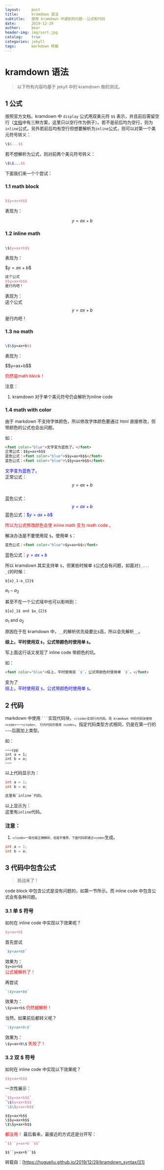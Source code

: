 ```yaml
---
layout:     post
title:      kramdown 语法
subtitle:   使用 kramdown 中遇到的问题--公式和代码
date:       2019-12-29
author:     bear
header-img: img/sort.jpg
catalog:    true
categories: jekyll
tags:       markdown 转载
--- 
```


# kramdown 语法

> 以下所有内容均基于 jekyll 中的 kramdown 做的测试。

## 1 公式

按照官方文档，kramdown 中 <code>display</code> 公式用双美元符 <code>$$</code> 表示，并且前后需留空行（[文档](https://kramdown.gettalong.org/syntax.html#code-blocks)中有三种方案，这里只以空行作为例子）。若不是前后均为空行，则为<code>inline</code>公式，另外若前后均有空行但想要解析为<code>inline</code>公式，则可以对第一个美元符号转义：
~~~latex
\$$...$$
~~~
若不想解析为公式，则对前两个美元符号转义：
~~~latex
\$\$...$$
~~~

下面我们来一个个尝试：

### 1.1 math block

~~~latex

$$y=ax+b$$

~~~
表现为：

$$y=ax+b$$

### 1.2 inline math

~~~latex

\$$y=ax+b$$

~~~
表现为：

\$$y=ax+b$$

~~~latex
这个公式
$$y=ax+b$$
是行内吧！
~~~
表现为：  
这个公式
$$y=ax+b$$
是行内吧！

### 1.3 no math

~~~latex

\$\$y=ax+b$$

~~~
表现为：  

\$\$y=ax+b$$

<font color="red">仍然是math block！</font>

注意：
1. kramdown 对于单个美元符号仍会解析为inline code

### 1.4 math with color 

由于 markdown 不支持字体颜色，所以修改字体颜色要通过 html 直接修改，但带颜色的公式也会出问题。

如：
~~~md
<font color="blue">文字变为蓝色了。</font>  
正常公式：$$y=ax+b$$  
蓝色公式：<font color="blue">$$y=ax+b$$</font>  
蓝色公式：<font color="blue">\$$y=ax+b$$</font>  
~~~

<font color="blue">文字变为蓝色了。</font>  
正常公式：$$y=ax+b$$  
蓝色公式：<font color="blue">$$y=ax+b$$</font>
蓝色公式：<font color="blue">\$$y=ax+b$$</font> 

<font color="red">所以为公式修改颜色会使 inline math 变为 math code 。</font>

解决办法是不要使用双 `$`，使用单 `$`：
~~~md 
蓝色公式：<font color="blue">$y=ax+b$</font>  
~~~
蓝色公式：<font color="blue">$y=ax+b$</font>  

所以 kramdown 其实支持单 `$`，但某些时候单 `$`公式会有问题，如面对`}_... _{`的时候：
~~~md 
${a}_1-a_{2}$   
~~~
${a}_1-a_{2}$   

甚至不在一个公式域中也可以影响到：
~~~md 
${a}_1$ and $a_{2}$
~~~
${a}_1$ and $a_{2}$

原因在于在 kramdown 中，`__`的解析优先级要比`$`高，所以会先解析`__`。

**综上，平时使用双 `$`，公式带颜色时使用单 `$`。**

写上面这行话又发现了 inline code 带颜色的坑。

如：
~~~md
<font color="blue">综上，平时使用双 `$`，公式带颜色时使用单 `$`。</font>  
~~~
变为了  
<font color="blue">综上，平时使用双 `$`，公式带颜色时使用单 `$`。</font>  

## 2 代码

markdown 中使用 <code>```</code>实现代码块，<code>`</code>实现行内代码。而 kramdown 中的代码块使用 <code>~~~</code>， 行内代码仍使用 <code>`</code>。指定代码类型方式相同，仍是在第一行的<code>~~~</code>后面加上类型。

如：
```
~~~cpp
int a = 1;
int b = a;
~~~
```
以上代码显示为：
~~~cpp
int a = 1;
int b = a;
~~~

~~~c
这里有`inline`代码。
~~~
以上显示为：    
这里有`inline`代码。

### 注意：

1. <code>```</code>一般也能正确解析，但是不推荐，下面代码即通过<code>```</code>生成。
```cpp
int a = 1;
int b = a;
```

## 3 代码中包含公式

> 挑战来了！

code block 中包含公式是没有问题的，如第一节所示。而 inline code 中包含公式会有各种问题。

### 3.1 单 $ 符号

如何在 inline code 中实现以下效果呢？
~~~latex
$y=ax+b$
~~~

首先尝试
~~~md
`$y=ax+b$`
~~~
效果为：  
`$y=ax+b$`  
<font color="red">公式被解析了！</font>

再尝试
~~~md
`\$y=ax+b$`
~~~
效果为：  
`\$y=ax+b$`
<font color="red">仍然被解析！</font>

当然，如果前后都转义呢？
~~~md
`\$y=ax+b\$`
~~~
效果为：  
`\$y=ax+b\$`
<font color="red">失败了！</font>

### 3.2 双 $ 符号

如何在 inline code 中实现以下效果呢？
~~~latex
$$y=ax+b$$
~~~

一次性展示：

~~~latex
`$$y=ax+b$$`   
`\$$y=ax+b$$`   
`\$\$y=ax+b$$`   
~~~

`$$y=ax+b$$`   
`\$$y=ax+b$$`   
`\$\$y=ax+b$$`   

<font color="red">都没用！</font>
最后看来，最接近的方式还是分开写：
~~~latex
`$$``y=ax+b``$$`
~~~
`$$``y=ax+b``$$`

转载自：[https://hugueliu.github.io/2019/12/29/kramdown_syntax/][1]